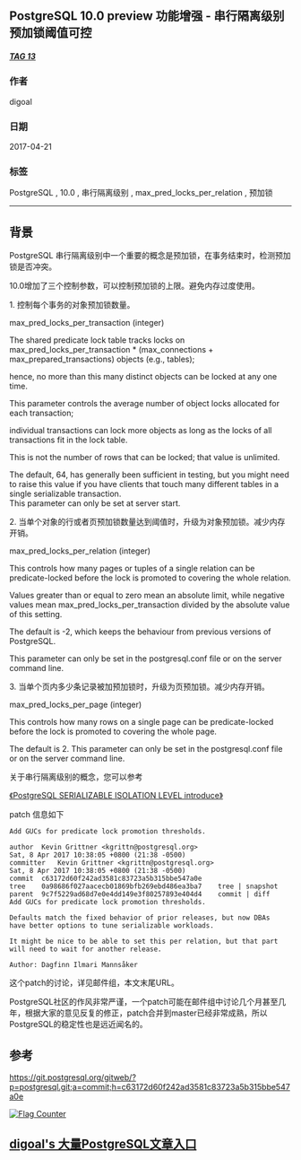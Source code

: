 ## PostgreSQL 10.0 preview 功能增强 - 串行隔离级别 预加锁阈值可控  
##### [TAG 13](../class/13.md)                      
                                                
### 作者                                                   
digoal                                           
                                            
### 日期                                                                                                               
2017-04-21                                          
                                               
### 标签                                            
PostgreSQL , 10.0 , 串行隔离级别 , max_pred_locks_per_relation , 预加锁      
                                                                                                                  
----                                                                                                            
                                                                                                                     
## 背景              
PostgreSQL 串行隔离级别中一个重要的概念是预加锁，在事务结束时，检测预加锁是否冲突。  
  
10.0增加了三个控制参数，可以控制预加锁的上限。避免内存过度使用。  
  
1\. 控制每个事务的对象预加锁数量。  
  
max_pred_locks_per_transaction (integer)  
  
The shared predicate lock table tracks locks on max_pred_locks_per_transaction * (max_connections + max_prepared_transactions) objects (e.g., tables);   
  
hence, no more than this many distinct objects can be locked at any one time.   
  
This parameter controls the average number of object locks allocated for each transaction;   
  
individual transactions can lock more objects as long as the locks of all transactions fit in the lock table.   
  
This is not the number of rows that can be locked; that value is unlimited.   
  
The default, 64, has generally been sufficient in testing, but you might need to raise this value if you have clients that touch many different tables in a single serializable transaction.   
This parameter can only be set at server start.  
  
2\. 当单个对象的行或者页预加锁数量达到阈值时，升级为对象预加锁。减少内存开销。  
  
max_pred_locks_per_relation (integer)  
  
This controls how many pages or tuples of a single relation can be predicate-locked before the lock is promoted to covering the whole relation.   
  
Values greater than or equal to zero mean an absolute limit, while negative values mean max_pred_locks_per_transaction divided by the absolute value of this setting.   
  
The default is -2, which keeps the behaviour from previous versions of PostgreSQL.   
  
This parameter can only be set in the postgresql.conf file or on the server command line.  
  
3\. 当单个页内多少条记录被加预加锁时，升级为页预加锁。减少内存开销。  
  
max_pred_locks_per_page (integer)  
  
This controls how many rows on a single page can be predicate-locked before the lock is promoted to covering the whole page.   
  
The default is 2. This parameter can only be set in the postgresql.conf file or on the server command line.  
  
关于串行隔离级别的概念，您可以参考  
  
[《PostgreSQL SERIALIZABLE ISOLATION LEVEL introduce》](../201312/20131217_01.md)    
  
patch 信息如下  
  
```  
Add GUCs for predicate lock promotion thresholds.  
  
author	Kevin Grittner <kgrittn@postgresql.org>	  
Sat, 8 Apr 2017 10:38:05 +0800 (21:38 -0500)  
committer	Kevin Grittner <kgrittn@postgresql.org>	  
Sat, 8 Apr 2017 10:38:05 +0800 (21:38 -0500)  
commit	c63172d60f242ad3581c83723a5b315bbe547a0e  
tree	0a98686f027aacecb01869bfb269ebd486ea3ba7	tree | snapshot  
parent	9c7f5229ad68d7e0e4dd149e3f80257893e404d4	commit | diff  
Add GUCs for predicate lock promotion thresholds.  
  
Defaults match the fixed behavior of prior releases, but now DBAs  
have better options to tune serializable workloads.  
  
It might be nice to be able to set this per relation, but that part  
will need to wait for another release.  
  
Author: Dagfinn Ilmari Mannsåker  
```  
        
这个patch的讨论，详见邮件组，本文末尾URL。                              
                               
PostgreSQL社区的作风非常严谨，一个patch可能在邮件组中讨论几个月甚至几年，根据大家的意见反复的修正，patch合并到master已经非常成熟，所以PostgreSQL的稳定性也是远近闻名的。                                       
                               
## 参考                                        
https://git.postgresql.org/gitweb/?p=postgresql.git;a=commit;h=c63172d60f242ad3581c83723a5b315bbe547a0e  
  
<a rel="nofollow" href="http://info.flagcounter.com/h9V1"  ><img src="http://s03.flagcounter.com/count/h9V1/bg_FFFFFF/txt_000000/border_CCCCCC/columns_2/maxflags_12/viewers_0/labels_0/pageviews_0/flags_0/"  alt="Flag Counter"  border="0"  ></a>  
  
  
  
  
  
  
## [digoal's 大量PostgreSQL文章入口](https://github.com/digoal/blog/blob/master/README.md "22709685feb7cab07d30f30387f0a9ae")
  
